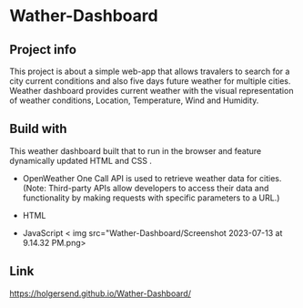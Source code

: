 # Wather-Dashboard
## Project info 
This project is about a simple web-app that allows travalers to search for a city current conditions and also five days future weather  for multiple cities. Weather dashboard provides current weather with the visual representation of weather conditions, Location, Temperature, Wind and Humidity.


## Build with 
This weather dashboard built that to run in the browser and feature dynamically updated HTML and CSS . 
* OpenWeather One Call API is used to retrieve weather data for cities. (Note: Third-party APIs allow developers to access their data and functionality by making requests with specific parameters to a URL.)

* HTML

* JavaScript
< img src="Wather-Dashboard/Screenshot 2023-07-13 at 9.14.32 PM.png>
## Link
https://holgersend.github.io/Wather-Dashboard/ 

